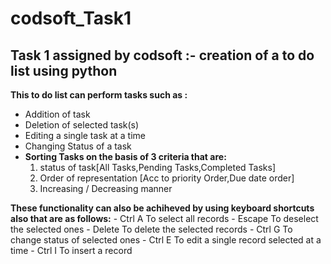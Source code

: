 # codsoft_Task1
## Task 1 assigned by codsoft :- creation of a to do list using python

**This to do list can perform tasks such as :**
  - Addition of task
  - Deletion of selected task(s)
  - Editing a single task at a time
  - Changing Status of a task 
  - **Sorting Tasks on the basis of 3 criteria that are:**
    1. status of task[All Tasks,Pending Tasks,Completed Tasks]
    2. Order of representation [Acc to priority Order,Due date order]
    3. Increasing / Decreasing manner
    
**These functionality can also be achiheved by using keyboard shortcuts also that are as follows:**
    - Ctrl A  To select all records
    - Escape  To deselect the selected ones
    - Delete  To delete the selected records
    - Ctrl G  To change status of selected ones
    - Ctrl E  To edit a single record selected at a time
    - Ctrl I  To insert a record
